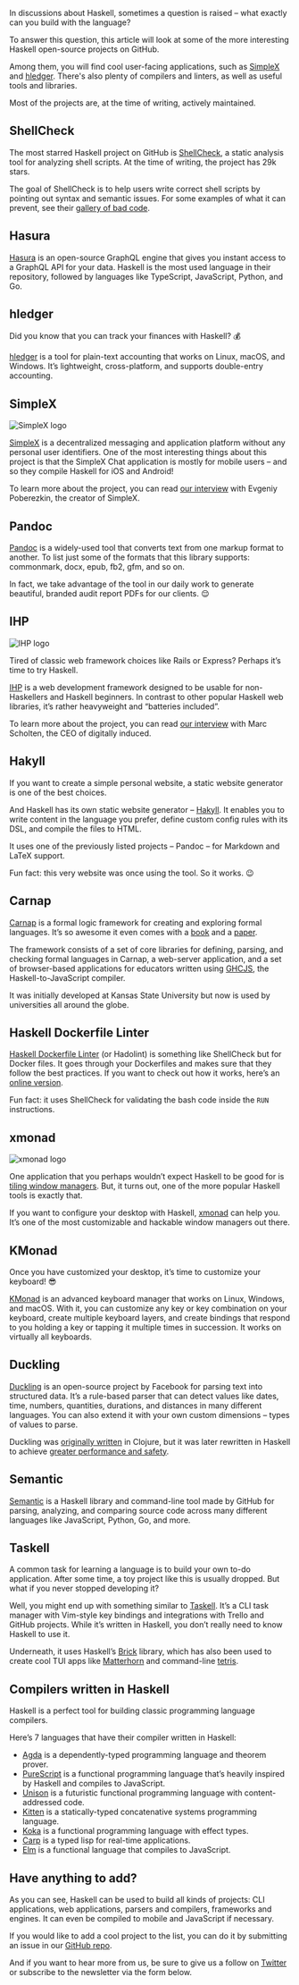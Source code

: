 In discussions about Haskell, sometimes a question is raised – what exactly can you build with the language? 

To answer this question, this article will look at some of the more interesting Haskell open-source projects on GitHub. 

Among them, you will find cool user-facing applications, such as [SimpleX](https://serokell.io/blog/best-haskell-open-source-projects#simplex) and [hledger](https://serokell.io/blog/best-haskell-open-source-projects#hledger). There's also plenty of compilers and linters, as well as useful tools and libraries.

Most of the projects are, at the time of writing, actively maintained.

## ShellCheck

The most starred Haskell project on GitHub is [ShellCheck](https://github.com/koalaman/shellcheck), a static analysis tool for analyzing shell scripts. At the time of writing, the project has 29k stars.

The goal of ShellCheck is to help users write correct shell scripts by pointing out syntax and semantic issues. For some examples of what it can prevent, see their [gallery of bad code](https://github.com/koalaman/shellcheck/blob/master/README.md#user-content-gallery-of-bad-code).


## Hasura 

[Hasura](https://github.com/hasura) is an open-source GraphQL engine that gives you instant access to a GraphQL API for your data. Haskell is the most used language in their repository, followed by languages like TypeScript, JavaScript, Python, and Go.


## hledger

Did you know that you can track your finances with Haskell? 💰

[hledger](https://github.com/simonmichael/hledger) is a tool for plain-text accounting that works on Linux, macOS, and Windows. It’s lightweight, cross-platform, and supports double-entry accounting. 


## SimpleX

![SimpleX logo](/files/zi/zi99cxs6.simplex-chat_(1).png)

[SimpleX](https://github.com/simplex-chat/simplex-chat) is a decentralized messaging and application platform without any personal user identifiers. One of the most interesting things about this project is that the SimpleX Chat application is mostly for mobile users – and so they compile Haskell for iOS and Android!

To learn more about the project, you can read [our interview](https://serokell.io/blog/haskell-in-production-simplex) with Evgeniy Poberezkin, the creator of SimpleX.


## Pandoc

[Pandoc](https://github.com/jgm/pandoc) is a widely-used tool that converts text from one markup format to another. To list just some of the formats that this library supports: commonmark, docx, epub, fb2, gfm, and so on.

In fact, we take advantage of the tool in our daily work to generate beautiful, branded audit report PDFs for our clients. 😌


## IHP 

![IHP logo](/files/ic/icgqb6my.ihp_(1).png)

Tired of classic web framework choices like Rails or Express? Perhaps it’s time to try Haskell. 

[IHP](https://github.com/digitallyinduced/ihp) is a web development framework designed to be usable for non-Haskellers and Haskell beginners. In contrast to other popular Haskell web libraries, it’s rather heavyweight and “batteries included”. 

To learn more about the project, you can read [our interview](https://serokell.io/blog/ihp-interview) with Marc Scholten, the CEO of digitally induced. 


## Hakyll

If you want to create a simple personal website, a static website generator is one of the best choices. 

And Haskell has its own static website generator – [Hakyll](https://github.com/jaspervdj/hakyll). It enables you to write content in the language you prefer, define custom config rules with its DSL, and compile the files to HTML. 

It uses one of the previously listed projects – Pandoc – for Markdown and LaTeX support. 

Fun fact: this very website was once using the tool. So it works. 😉 


## Carnap

[Carnap](https://github.com/Carnap/Carnap) is a formal logic framework for creating and exploring formal languages. It’s so awesome it even comes with a [book](https://carnap.io/book) and a [paper](http://eptcs.web.cse.unsw.edu.au/paper.cgi?ThEdu17.5).

The framework consists of a set of core libraries for defining, parsing, and checking formal languages in Carnap, a web-server application, and a set of browser-based applications for educators written using [GHCJS](https://github.com/ghcjs/ghcjs), the Haskell-to-JavaScript compiler.

It was initially developed at Kansas State University but now is used by universities all around the globe. 


## Haskell Dockerfile Linter

[Haskell Dockerfile Linter](https://github.com/hadolint/hadolint) (or Hadolint) is something like ShellCheck but for Docker files. It goes through your Dockerfiles and makes sure that they follow the best practices. If you want to check out how it works, here’s an [online version](https://hadolint.github.io/hadolint/).

Fun fact: it uses ShellCheck for validating the bash code inside the `RUN` instructions. 


## xmonad 

![xmonad logo](/files/1w/1wuqhcey.wordmark_(1).png)

One application that you perhaps wouldn’t expect Haskell to be good for is [tiling window managers](https://en.wikipedia.org/wiki/Tiling_window_manager). But, it turns out, one of the more popular Haskell tools is exactly that.

If you want to configure your desktop with Haskell, [xmonad](https://github.com/xmonad/xmonad) can help you. It’s one of the most customizable and hackable window managers out there.


## KMonad

Once you have customized your desktop, it’s time to customize your keyboard! 😎

[KMonad](https://github.com/kmonad/kmonad) is an advanced keyboard manager that works on Linux, Windows, and macOS. With it, you can customize any key or key combination on your keyboard, create multiple keyboard layers, and create bindings that respond to you holding a key or tapping it multiple times in succession. It works on virtually all keyboards.


## Duckling 

[Duckling](https://github.com/facebook/duckling) is an open-source project by Facebook for parsing text into structured data. It’s a rule-based parser that can detect values like dates, time, numbers, quantities, durations, and distances in many different languages. You can also extend it with your own custom dimensions – types of values to parse. 

Duckling was [originally written](https://github.com/facebookarchive/duckling_old) in Clojure, but it was later rewritten in Haskell to achieve [greater performance and safety](https://medium.com/wit-ai/open-sourcing-our-new-duckling-47f44b776809). 


## Semantic 

[Semantic](https://github.com/github/semantic) is a Haskell library and command-line tool made by GitHub for parsing, analyzing, and comparing source code across many different languages like JavaScript, Python, Go, and more. 


## Taskell

A common task for learning a language is to build your own to-do application. After some time, a toy project like this is usually dropped. But what if you never stopped developing it?

Well, you might end up with something similar to [Taskell](https://github.com/smallhadroncollider/taskell). It’s a CLI task manager with Vim-style key bindings and integrations with Trello and GitHub projects. While it’s written in Haskell, you don’t really need to know Haskell to use it. 

Underneath, it uses Haskell’s [Brick](https://github.com/jtdaugherty/brick) library, which has also been used to create cool TUI apps like [Matterhorn](https://github.com/matterhorn-chat/matterhorn) and command-line [tetris](https://github.com/SamTay/tetris).


## Compilers written in Haskell

Haskell is a perfect tool for building classic programming language compilers. 

Here’s 7 languages that have their compiler written in Haskell:

* [Agda](https://github.com/agda/agda) is a dependently-typed programming language and theorem prover. 
* [PureScript](https://github.com/purescript/purescript) is a functional programming language that’s heavily inspired by Haskell and compiles to JavaScript.
* [Unison](https://github.com/unisonweb/unison) is a futuristic functional programming language with content-addressed code.  
* [Kitten](https://github.com/evincarofautumn/kitten) is a statically-typed concatenative systems programming language.
* [Koka](https://github.com/koka-lang/koka) is a functional programming language with effect types. 
* [Carp](https://github.com/carp-lang/Carp) is a typed lisp for real-time applications. 
* [Elm](https://github.com/elm/compiler) is a functional language that compiles to JavaScript.  


## Have anything to add?

As you can see, Haskell can be used to build all kinds of projects: CLI applications, web applications, parsers and compilers, frameworks and engines. It can even be compiled to mobile and JavaScript if necessary.

If you would like to add a cool project to the list, you can do it by submitting an issue in our [GitHub repo](https://github.com/serokell/blog-posts).

And if you want to hear more from us, be sure to give us a follow on [Twitter](https://twitter.com/serokell) or subscribe to the newsletter via the form below.
